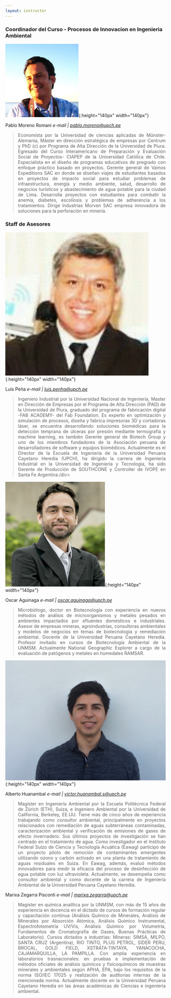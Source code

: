 ```yaml
---
layout: instructor
---
```

### Coordinador del Curso - Procesos de Innovacion en Ingenieria Ambiental
![Alt text](/instructors/pablo_moreno.png){:height="140px" width="140px"}

Pablo Moreno Romani
*e-mail | pablo.moreno@upch.pe*
><div style="text-align: justify">Economista por la Universidad de ciencias aplicadas de Münster- Alemania, Máster en dirección estratégica de empresas por Centrum y PhD (c) por Programa de Alta Dirección de la Universidad de Piura. Egresado del Curso Interamericano de Preparación y Evaluación Social de Proyectos- CIAPEP de la Universidad Católica de Chile. Especialista en el diseño de programas educativos de pregrado con enfoque práctico basado en proyectos. Gerente general de Vamos Expeditions SAC en donde se diseñan viajes de estudiantes basados en proyectos de impacto social para estudiar problemas de infraestructura, energía y medio ambiente, salud, desarrollo de negocios turísticos y abastecimiento de agua potable para la ciudad de Lima. Desarrolla proyectos con estudiantes para combatir la anemia, diabetes, escoliosis y problemas de adherencia a los tratamientos. Dirige Industrias Morven SAC empresa innovadora de soluciones para la perforación en minería.</div>


### Staff de Asesores 
![Alt text](/instructors/luis_pena.jpg){:height="140px" width="140px"}

Luis Peña
*e-mail | luis.penha@upch.pe*
><div style="text-align: justify">Ingeniero Industrial por la Universidad Nacional de Ingeniería, Master en Dirección de Empresas por el Programa de Alta Dirección (PAD) de la Universidad de Piura, graduado del programa de fabricación digital -FAB ACADEMY- del Fab Foundation. Es experto en optimización y simulación de procesos, diseña y fabrica impresoras 3D y cortadoras láser, se encuentra desarrollando soluciones biomédicas para la detección temprana de úlceras por presión mediante termografía y machine learning, es también Gerente general de Biotech Group y uno de los miembros fundadores de la Asociación peruana de desarrolladores de software y equipos biomédicos. Actualmente es el Director de la Escuela de Ingeniería de la Universidad Peruana Cayetano Heredia (UPCH), ha dirigido la carrera de Ingeniería Industrial en la Universidad de Ingeniería y Tecnología, ha sido Gerente de Producción de SOUTHCONE y Controller de IVOPE en Santa Fe Argentina./div> 

![Alt text](/instructors/Oscar_Aguinaga.jpg){:height="140px" width="140px"}

Oscar Aguinaga
*e-mail | oscar.aguinaga@upch.pe*
><div style="text-align: justify">Microbiólogo, doctor en Biotecnología con experiencia en nuevos métodos de análisis de microorganismos y metales pesados en ambientes impactados por efluentes domésticos e industriales. Asesor de empresas mineras, agroindustrias, consultoras ambientales y modelos de negocios en temas de biotecnología y remediación ambiental. Docente de la Universidad Peruana Cayetano Heredia. Profesor invitado en cursos de Biotecnología Ambiental de la UNMSM. Actualmente National Geographic Explorer a cargo de la evaluación de patógenos y metales en humedales RAMSAR.</div>

![Alt text](/instructors/Alberto_Huanambal.jpg){:height="140px" width="140px"}

Alberto Huanambal
*e-mail | victor.huanambal.s@upch.pe*
><div style="text-align: justify">Magíster en Ingeniería Ambiental por la Escuela Politécnica Federal de Zúrich (ETH), Suiza, e Ingeniero Ambiental por la Universidad de California, Berkeley, EE.UU. Tiene más de cinco años de experiencia trabajando como consultor ambiental, principalmente en proyectos relacionados con remediación de aguas subterráneas contaminadas, caracterización ambiental y verificación de emisiones de gases de efecto invernadero. Sus últimos proyectos de investigación se han centrado en el tratamiento de agua. Como investigador en el Instituto Federal Suizo de Ciencia y Tecnología Acuática (Eawag) participó de un proyecto piloto de remoción de contaminantes emergentes utilizando ozono y carbón activado en una planta de tratamiento de aguas residuales en Suiza. En Eawag, además, evaluó métodos innovadores para medir la eficacia del proceso de desinfección de agua potable con luz ultravioleta. Actualmente, se desempeña como consultor ambiental y como docente de la carrera de Ingeniería Ambiental de la Universidad Peruana Cayetano Heredia.</div> 

Marixa Zegarra Pisconti
*e-mail | marixa.zegarra@upch.pe*
><div style="text-align: justify">Magister en química analítica por la UNMSM, con más de 15 años de experiencia en docencia en el dictado de cursos de formación regular y capacitación continua (Análisis Químico de Minerales, Análisis de Minerales por Absorción Atómica, Análisis Químico Instrumental, Espectrofotometría UV/Vis, Análisis Químico por Volumetría, Fundamentos de Cromatografía de Gases, Buenas Prácticas de Laboratorio). Cursos dictados a industrias: Mineras: SIMSA, MILPO, SANTA CRUZ (Argentina), RIO TINTO, PLUS PETROL, SIDER PERU, BROCAL, GOLD FIELD, XSTRATA-TINTAYA, YANACOCHA, CAJAMARQUILLA, LA PAMPILLA. Con amplia experiencia en laboratorios trasnacionales: en pruebas e implementación de métodos oficiales de análisis químicos y fisicoquímicos de muestras minerales y ambientales según APHA, EPA, bajo los requisitos de la norma ISO/IEC 17025 y realización de auditorías internas de la mencionada norma. Actualmente docente en la Universidad Peruana Cayetano Heredia en las áreas académicas de Ciencias e ingeniería ambiental.</div> 

